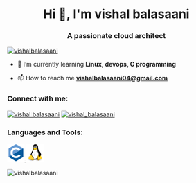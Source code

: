 <h1 align="center">Hi 👋, I'm vishal balasaani</h1>
<h3 align="center">A passionate cloud architect</h3>

<p align="left"> <a href="https://github.com/ryo-ma/github-profile-trophy"><img src="https://github-profile-trophy.vercel.app/?username=vishalbalasaani" alt="vishalbalasaani" /></a> </p>

- 🌱 I’m currently learning **Linux, devops, C programming**

- 📫 How to reach me **vishalbalasaani04@gmail.com**

<h3 align="left">Connect with me:</h3>
<p align="left">
<a href="https://linkedin.com/in/vishal balasaani" target="blank"><img align="center" src="https://raw.githubusercontent.com/rahuldkjain/github-profile-readme-generator/master/src/images/icons/Social/linked-in-alt.svg" alt="vishal balasaani" height="30" width="40" /></a>
<a href="https://instagram.com/vishal_balasaani" target="blank"><img align="center" src="https://raw.githubusercontent.com/rahuldkjain/github-profile-readme-generator/master/src/images/icons/Social/instagram.svg" alt="vishal_balasaani" height="30" width="40" /></a>
</p>

<h3 align="left">Languages and Tools:</h3>
<p align="left"> <a href="https://www.cprogramming.com/" target="_blank" rel="noreferrer"> <img src="https://raw.githubusercontent.com/devicons/devicon/master/icons/c/c-original.svg" alt="c" width="40" height="40"/> </a> <a href="https://www.linux.org/" target="_blank" rel="noreferrer"> <img src="https://raw.githubusercontent.com/devicons/devicon/master/icons/linux/linux-original.svg" alt="linux" width="40" height="40"/> </a> </p>

<p><img align="center" src="https://github-readme-stats.vercel.app/api/top-langs?username=vishalbalasaani&show_icons=true&locale=en&layout=compact" alt="vishalbalasaani" /></p>
